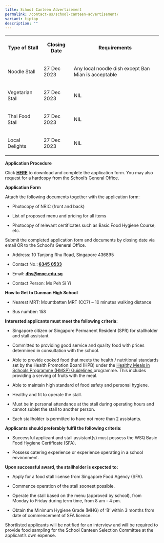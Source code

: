 ```yaml
---
title: School Canteen Advertisement
permalink: /contact-us/school-canteen-advertisement/
variant: tiptap
description: ""
---
```

<table><tbody><tr><th rowspan="1" colspan="1"><p>Type of Stall</p></th><th rowspan="1" colspan="1"><p>Closing Date</p></th><th rowspan="1" colspan="1"><p>Requirements</p></th></tr><tr><td rowspan="1" colspan="1"><p>Noodle Stall</p></td><td rowspan="1" colspan="1"><p>27 Dec 2023</p></td><td rowspan="1" colspan="1"><p>Any local noodle dish except Ban Mian is acceptable</p></td></tr><tr><td rowspan="1" colspan="1"><p>Vegetarian Stall</p></td><td rowspan="1" colspan="1"><p>27 Dec 2023</p></td><td rowspan="1" colspan="1"><p>NIL</p></td></tr><tr><td rowspan="1" colspan="1"><p>Thai Food Stall</p></td><td rowspan="1" colspan="1"><p>27 Dec 2023</p></td><td rowspan="1" colspan="1"><p>NIL</p></td></tr><tr><td rowspan="1" colspan="1"><p>Local Delights</p></td><td rowspan="1" colspan="1"><p>27 Dec 2023</p></td><td rowspan="1" colspan="1"><p>NIL</p></td></tr></tbody></table><p></p><p><strong>Application Procedure</strong></p><p>Click <strong><a href="/files/canteen_stall_application_form.pdf" rel="noopener noreferrer nofollow" target="_blank">HERE</a></strong> to download and complete the application form. You may also request for a hardcopy from the School’s General Office.</p><p></p><p><strong>Application Form</strong></p><p>Attach the following documents together with the application form:</p><ul data-tight="true" class="tight"><li><p>Photocopy of NRIC (front and back)</p></li><li><p>List of proposed menu and pricing for all items</p></li><li><p>Photocopy of relevant certificates such as Basic Food Hygiene Course, etc.</p></li></ul><p></p><p>Submit the completed application form and documents by closing date via email OR to the School's General Office.</p><ul data-tight="true" class="tight"><li><p>Address: 10 Tanjong Rhu Road, Singapore 436895</p></li><li><p>Contact No.:<strong> <a href="tel:6345 0533" rel="noopener noreferrer nofollow" target="_blank">6345 0533</a></strong></p></li><li><p>Email: <strong><a href="mailto:dhs@moe.edu.sg" rel="noopener noreferrer nofollow" target="_blank">dhs@moe.edu.sg</a></strong></p></li><li><p>Contact Person: Ms Peh Si Yi</p></li></ul><p></p><p><strong>How to Get to Dunman High School</strong></p><ul data-tight="true" class="tight"><li><p>Nearest MRT: Mountbatten MRT (CC7) – 10 minutes walking distance</p></li><li><p>Bus number: 158</p></li></ul><p></p><p><strong>Interested applicants must meet the following criteria:</strong></p><ul data-tight="true" class="tight"><li><p>Singapore citizen or Singapore Permanent Resident (SPR) for stallholder and stall assistant.</p></li><li><p>Committed to providing good service and quality food with prices determined in consultation with the school.</p></li><li><p>Able to provide cooked food that meets the health / nutritional standards set by the Health Promotion Board (HPB) under the <a href="https://hpb.gov.sg/docs/default-source/default-document-library/healthy-meals-in-school-programme-v2-0-guidelines_final88c1ad7eb0824d0ca7e4a4be73092659.pdf?sfvrsn=9c43e02b_0" rel="noopener noreferrer nofollow" target="_blank">Healthy Meals in Schools Programme (HMSP) Guidelines </a>programme. This includes providing a serving of fruits with the meal.</p></li><li><p>Able to maintain high standard of food safety and personal hygiene.</p></li><li><p>Healthy and fit to operate the stall.</p></li><li><p>Must be in personal attendance at the stall during operating hours and cannot sublet the stall to another person.</p></li><li><p>Each stallholder is permitted to have not more than 2 assistants.</p><p></p></li></ul><p><strong>Applicants should preferably fulfil the following criteria:</strong></p><ul data-tight="true" class="tight"><li><p>Successful applicant and stall assistant(s) must possess the WSQ Basic Food Hygiene Certificate (SFA).</p></li><li><p>Possess catering experience or experience operating in a school environment.</p><p></p></li></ul><p><strong>Upon successful award, the stallholder is expected to:</strong></p><ul data-tight="true" class="tight"><li><p>Apply for a food stall license from Singapore Food Agency (SFA).</p></li><li><p>Commence operation of the stall soonest possible.</p></li><li><p>Operate the stall based on the menu (approved by school), from Monday to Friday during term time, from 8 am - 4 pm.</p></li><li><p>Obtain the Minimum Hygiene Grade (MHG) of ‘B’ within 3 months from date of commencement of SFA licence.</p></li></ul><p></p><p>Shortlisted applicants will be notified for an interview and will be required to provide food sampling for the School Canteen Selection Committee at the applicant’s own expense.</p>